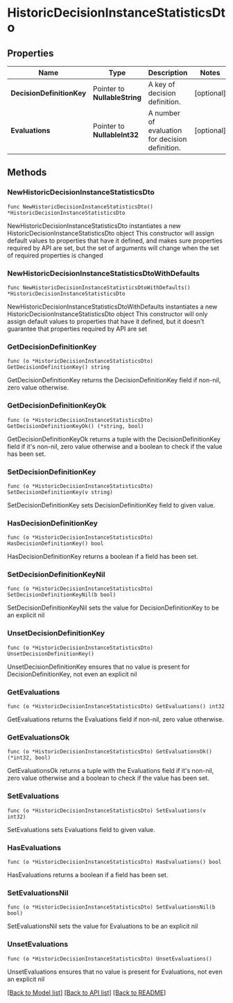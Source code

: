 # HistoricDecisionInstanceStatisticsDto

## Properties

Name | Type | Description | Notes
------------ | ------------- | ------------- | -------------
**DecisionDefinitionKey** | Pointer to **NullableString** | A key of decision definition. | [optional] 
**Evaluations** | Pointer to **NullableInt32** | A number of evaluation for decision definition. | [optional] 

## Methods

### NewHistoricDecisionInstanceStatisticsDto

`func NewHistoricDecisionInstanceStatisticsDto() *HistoricDecisionInstanceStatisticsDto`

NewHistoricDecisionInstanceStatisticsDto instantiates a new HistoricDecisionInstanceStatisticsDto object
This constructor will assign default values to properties that have it defined,
and makes sure properties required by API are set, but the set of arguments
will change when the set of required properties is changed

### NewHistoricDecisionInstanceStatisticsDtoWithDefaults

`func NewHistoricDecisionInstanceStatisticsDtoWithDefaults() *HistoricDecisionInstanceStatisticsDto`

NewHistoricDecisionInstanceStatisticsDtoWithDefaults instantiates a new HistoricDecisionInstanceStatisticsDto object
This constructor will only assign default values to properties that have it defined,
but it doesn't guarantee that properties required by API are set

### GetDecisionDefinitionKey

`func (o *HistoricDecisionInstanceStatisticsDto) GetDecisionDefinitionKey() string`

GetDecisionDefinitionKey returns the DecisionDefinitionKey field if non-nil, zero value otherwise.

### GetDecisionDefinitionKeyOk

`func (o *HistoricDecisionInstanceStatisticsDto) GetDecisionDefinitionKeyOk() (*string, bool)`

GetDecisionDefinitionKeyOk returns a tuple with the DecisionDefinitionKey field if it's non-nil, zero value otherwise
and a boolean to check if the value has been set.

### SetDecisionDefinitionKey

`func (o *HistoricDecisionInstanceStatisticsDto) SetDecisionDefinitionKey(v string)`

SetDecisionDefinitionKey sets DecisionDefinitionKey field to given value.

### HasDecisionDefinitionKey

`func (o *HistoricDecisionInstanceStatisticsDto) HasDecisionDefinitionKey() bool`

HasDecisionDefinitionKey returns a boolean if a field has been set.

### SetDecisionDefinitionKeyNil

`func (o *HistoricDecisionInstanceStatisticsDto) SetDecisionDefinitionKeyNil(b bool)`

 SetDecisionDefinitionKeyNil sets the value for DecisionDefinitionKey to be an explicit nil

### UnsetDecisionDefinitionKey
`func (o *HistoricDecisionInstanceStatisticsDto) UnsetDecisionDefinitionKey()`

UnsetDecisionDefinitionKey ensures that no value is present for DecisionDefinitionKey, not even an explicit nil
### GetEvaluations

`func (o *HistoricDecisionInstanceStatisticsDto) GetEvaluations() int32`

GetEvaluations returns the Evaluations field if non-nil, zero value otherwise.

### GetEvaluationsOk

`func (o *HistoricDecisionInstanceStatisticsDto) GetEvaluationsOk() (*int32, bool)`

GetEvaluationsOk returns a tuple with the Evaluations field if it's non-nil, zero value otherwise
and a boolean to check if the value has been set.

### SetEvaluations

`func (o *HistoricDecisionInstanceStatisticsDto) SetEvaluations(v int32)`

SetEvaluations sets Evaluations field to given value.

### HasEvaluations

`func (o *HistoricDecisionInstanceStatisticsDto) HasEvaluations() bool`

HasEvaluations returns a boolean if a field has been set.

### SetEvaluationsNil

`func (o *HistoricDecisionInstanceStatisticsDto) SetEvaluationsNil(b bool)`

 SetEvaluationsNil sets the value for Evaluations to be an explicit nil

### UnsetEvaluations
`func (o *HistoricDecisionInstanceStatisticsDto) UnsetEvaluations()`

UnsetEvaluations ensures that no value is present for Evaluations, not even an explicit nil

[[Back to Model list]](../README.md#documentation-for-models) [[Back to API list]](../README.md#documentation-for-api-endpoints) [[Back to README]](../README.md)


